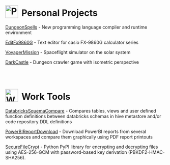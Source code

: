 # <a href="https://github.com/orgs/diegomarin75-projects/repositories"><img src="https://avatars.githubusercontent.com/u/225530995" alt="PersonalProjects" width="40" style="margin-right:4px; position:relative; top:6px;"/></a> Personal Projects

[DungeonSpells](https://github.com/diegomarin75-projects/DungeonSpells) - New programming language compiler and runtime environment

[EditFx9860G](https://github.com/diegomarin75-projects/EditFx9860G) - Text editor for casio FX-9860G calculator series

[VoyagerMission](https://github.com/diegomarin75-projects/VoyagerMission) - Spaceflight simulator on the solar system

[DarkCastle](https://github.com/diegomarin75-projects/DarkCastle) - Dungeon crawler game with isometric perspective

&nbsp;

# <a href="https://github.com/orgs/diegomarin75-work/repositories"><img src="https://avatars.githubusercontent.com/u/225531284" alt="WorkTools" width="40"  style="margin-right:4px; position:relative; top:6px;"/></a> Work Tools

[DatabricksSquemaCompare](https://github.com/diegomarin75-work/DatabricksSquemaCompare) - Compares tables, views and user defined function definitions between databricks schemas in hive metastore and/or code repository DDL definitions

[PowerBIReportDownload](https://github.com/diegomarin75-work/PowerBIReportDownload) - Download PowerBI reports from several workspaces and compare them graphically using PDF report printouts

[SecureFileCrypt](https://github.com/diegomarin75-work/SecureFileCrypt) - Python PyPI library for encrypting and decrypting files using AES-256-GCM with password-based key derivation (PBKDF2-HMAC-SHA256).
